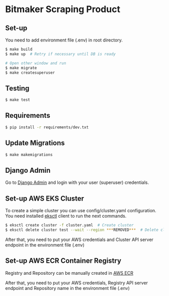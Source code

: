 # Bitmaker Scraping Product

## Set-up

You need to add environment file (.env) in root directory.

```sh
$ make build
$ make up  # Retry if necessary until DB is ready

# Open other window and run
$ make migrate
$ make createsuperuser
```

## Testing

```sh
$ make test
```

## Requirements

```sh
$ pip install -r requirements/dev.txt
```

## Update Migrations

```sh
$ make makemigrations
```

## Django Admin

Go to [Django Admin](http://localhost:8000/admin) and login with your user (superuser) credentials.


## Set-up AWS EKS Cluster

To create a simple cluster you can use config/cluster.yaml configuration. You need installed
[eksctl](https://docs.aws.amazon.com/emr/latest/EMR-on-EKS-DevelopmentGuide/setting-up-eksctl.html) client
to run the next commands.

```sh
$ eksctl create cluster -f cluster.yaml  # Create cluster
$ eksctl delete cluster test --wait --region ***REMOVED***  # Delete cluster
```

After that, you need to put your AWS credentials and Cluster API server endpoint in the environment file (.env)

## Set-up AWS ECR Container Registry

Registry and Repository can be manually created in [AWS ECR](https://aws.amazon.com/ecr/)

After that, you need to put your AWS credentials, Registry API server endpoint and Repository name in
the environment file (.env)

